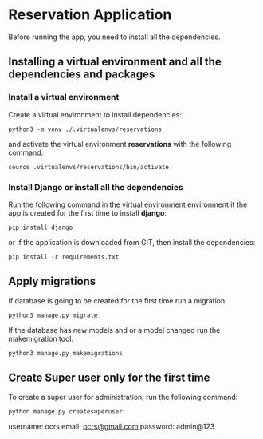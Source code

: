 #  Reservation Application
Before running the app, you need to install all the dependencies.

## Installing a virtual environment and all the dependencies and packages

### Install a virtual environment

Create a virtual environment to install dependencies:

`python3 -m venv ./.virtualenvs/reservations`

and activate the virtual environment **reservations** with the following command:

`source .virtualenvs/reservations/bin/activate`

### Install Django or install all the dependencies

Run the following command in the virtual environment environment if the app is created for the first time to install **django**:

`pip install django`

or if the application is downloaded from GIT, then install the dependencies:

`pip install -r requirements.txt`

## Apply migrations

If database is going to be created for the first time run a migration

`python3 manage.py migrate`

If the database has new models and or a model changed run the makemigration tool:

`python3 manage.py makemigrations`

## Create Super user only for the first time

To create a super user for administration, run the following command:

`python manage.py createsuperuser`

username: ocrs
email: ocrs@gmail.com
password: admin@123
